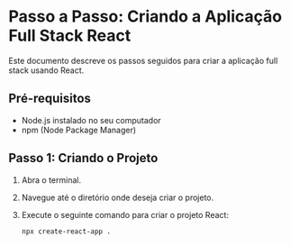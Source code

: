 # Passo a Passo: Criando a Aplicação Full Stack React

Este documento descreve os passos seguidos para criar a aplicação full stack usando React.

## Pré-requisitos

- Node.js instalado no seu computador
- npm (Node Package Manager)

## Passo 1: Criando o Projeto

1. Abra o terminal.
2. Navegue até o diretório onde deseja criar o projeto.
3. Execute o seguinte comando para criar o projeto React:
   
   ```
   npx create-react-app .
   ```

